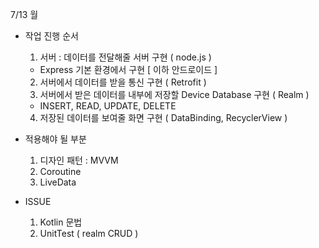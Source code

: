 
7/13 월

* 작업 진행 순서
  1. 서버 : 데이터를 전달해줄 서버 구현 ( node.js )
    - Express 기본 환경에서 구현
  [ 이하 안드로이드 ]
  2. 서버에서 데이터를 받을 통신 구현 ( Retrofit )
  3. 서버에서 받은 데이터를 내부에 저장할 Device Database 구현 ( Realm )
    - INSERT, READ, UPDATE, DELETE
  4. 저장된 데이터를 보여줄 화면 구현 ( DataBinding, RecyclerView )

* 적용해야 될 부분
  1. 디자인 패턴 : MVVM
  2. Coroutine
  3. LiveData

* ISSUE
  1. Kotlin 문법
  2. UnitTest ( realm CRUD )
